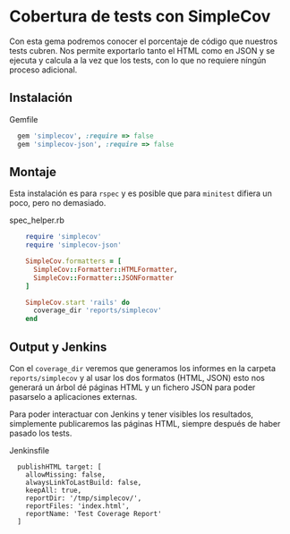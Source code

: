 # Cobertura de tests con SimpleCov

Con esta gema podremos conocer el porcentaje de código que nuestros tests cubren. Nos permite exportarlo tanto el HTML como en JSON y se ejecuta y calcula a la vez que los tests, con lo que no requiere níngún proceso adicional.

## Instalación

Gemfile
```ruby
  gem 'simplecov', :require => false
  gem 'simplecov-json', :require => false
```

## Montaje

Esta instalación es para `rspec` y es posible que para `minitest` difiera un poco, pero no demasiado.

spec_helper.rb
```ruby
	require 'simplecov'
	require 'simplecov-json'

	SimpleCov.formatters = [
	  SimpleCov::Formatter::HTMLFormatter,
	  SimpleCov::Formatter::JSONFormatter
	]

	SimpleCov.start 'rails' do
	  coverage_dir 'reports/simplecov'
	end
```


## Output y Jenkins

Con el `coverage_dir` veremos que generamos los informes en la carpeta `reports/simplecov` y al usar los dos formatos (HTML, JSON) esto nos generará un árbol dé páginas HTML y un fichero JSON para poder pasarselo a aplicaciones externas.

Para poder interactuar con Jenkins y tener visibles los resultados, simplemente publicaremos las páginas HTML, siempre después de haber pasado los tests.

Jenkinsfile
```
  publishHTML target: [
    allowMissing: false,
    alwaysLinkToLastBuild: false,
    keepAll: true,
    reportDir: '/tmp/simplecov/',
    reportFiles: 'index.html',
    reportName: 'Test Coverage Report'
  ]
 ```